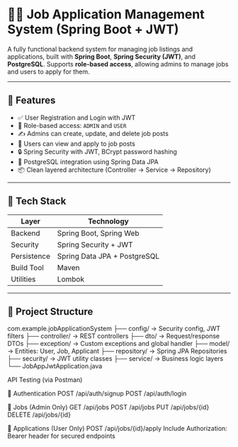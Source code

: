 # 🧑‍💼 Job Application Management System (Spring Boot + JWT)

A fully functional backend system for managing job listings and applications, built with **Spring Boot**, **Spring Security (JWT)**, and **PostgreSQL**. Supports **role-based access**, allowing admins to manage jobs and users to apply for them.

---

## 🚀 Features

- ✅ User Registration and Login with JWT
- 🔐 Role-based access: `ADMIN` and `USER`
- ✍️ Admins can create, update, and delete job posts
- 📄 Users can view and apply to job posts
- 🔒 Spring Security with JWT, BCrypt password hashing
- 💾 PostgreSQL integration using Spring Data JPA
- 📦 Clean layered architecture (Controller → Service → Repository)

---

## 🧰 Tech Stack

| Layer       | Technology             |
|-------------|------------------------|
| Backend     | Spring Boot, Spring Web |
| Security    | Spring Security + JWT  |
| Persistence | Spring Data JPA + PostgreSQL |
| Build Tool  | Maven |
| Utilities   | Lombok |

---

## 📂 Project Structure
com.example.jobApplicationSystem
├── config/ → Security config, JWT filters
├── controller/ → REST controllers
├── dto/ → Request/response DTOs
├── exception/ → Custom exceptions and global handler
├── model/ → Entities: User, Job, Applicant
├── repository/ → Spring JPA Repositories
├── security/ → JWT utility classes
├── service/ → Business logic layers
└── JobAppJwtApplication.java

 API Testing (via Postman)
 
🔐 Authentication
POST /api/auth/signup
POST /api/auth/login

💼 Jobs (Admin Only)
GET    /api/jobs
POST   /api/jobs
PUT    /api/jobs/{id}
DELETE /api/jobs/{id}

📩 Applications (User Only)
POST /api/jobs/{id}/apply
Include Authorization: Bearer <JWT> header for secured endpoints

